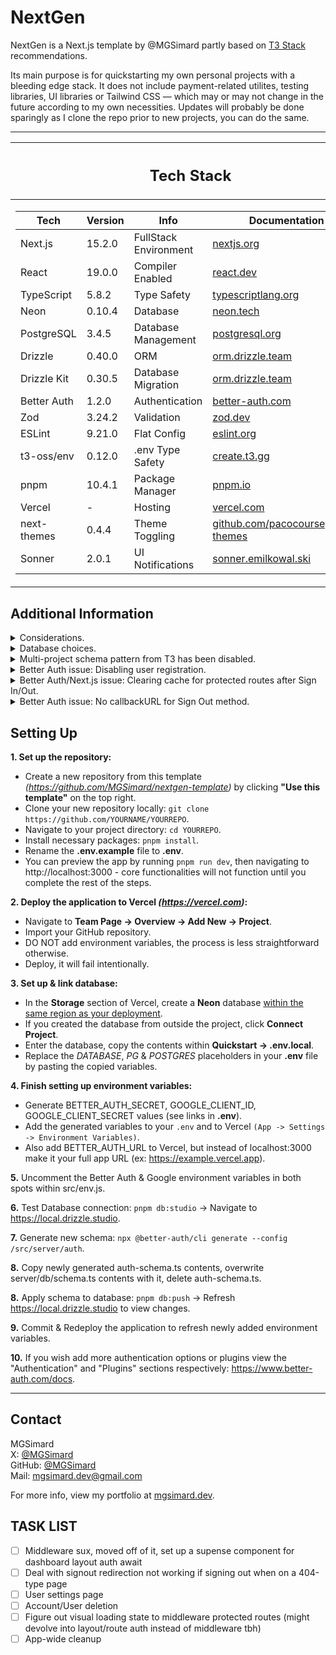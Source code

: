 # NextGen

NextGen is a Next.js template by @MGSimard partly based on [T3 Stack](https://github.com/t3-oss/create-t3-app) recommendations.

Its main purpose is for quickstarting my own personal projects with a bleeding edge stack. It does not include payment-related utilites, testing libraries, UI libraries or Tailwind CSS — which may or may not change in the future according to my own necessities. Updates will probably be done sparingly as I clone the repo prior to new projects, you can do the same.

---

<table>
<thead>
<tr><th><h2>Tech Stack</h2></th></tr>
</thead>

<tr><td>

| Tech        | Version | Info                  | Documentation                                                                    |
| ----------- | ------- | --------------------- | -------------------------------------------------------------------------------- |
| Next.js     | 15.2.0  | FullStack Environment | [nextjs.org](https://nextjs.org/docs)                                            |
| React       | 19.0.0  | Compiler Enabled      | [react.dev](https://react.dev/)                                                  |
| TypeScript  | 5.8.2   | Type Safety           | [typescriptlang.org](https://www.typescriptlang.org/docs/)                       |
| Neon        | 0.10.4  | Database              | [neon.tech](https://neon.tech/docs/introduction)                                 |
| PostgreSQL  | 3.4.5   | Database Management   | [postgresql.org](https://www.postgresql.org/docs/)                               |
| Drizzle     | 0.40.0  | ORM                   | [orm.drizzle.team](https://orm.drizzle.team/docs/overview)                       |
| Drizzle Kit | 0.30.5  | Database Migration    | [orm.drizzle.team](https://orm.drizzle.team/docs/kit-overview)                   |
| Better Auth | 1.2.0   | Authentication        | [better-auth.com](https://www.better-auth.com/docs/introduction)                 |
| Zod         | 3.24.2  | Validation            | [zod.dev](https://zod.dev/)                                                      |
| ESLint      | 9.21.0  | Flat Config           | [eslint.org](https://eslint.org/docs/latest/)                                    |
| t3-oss/env  | 0.12.0  | .env Type Safety      | [create.t3.gg](https://create.t3.gg/en/usage/env-variables)                      |
| pnpm        | 10.4.1  | Package Manager       | [pnpm.io](https://pnpm.io/motivation)                                            |
| Vercel      | -       | Hosting               | [vercel.com](https://vercel.com/docs)                                            |
| next-themes | 0.4.4   | Theme Toggling        | [github.com/pacocoursey/next-themes](https://github.com/pacocoursey/next-themes) |
| Sonner      | 2.0.1   | UI Notifications      | [sonner.emilkowal.ski](https://sonner.emilkowal.ski/getting-started)             |

</td></tr> </table>

## Additional Information

<details><summary>Considerations.</summary>

- Build a CLI tool + npm package
- Zustand
- tRPC
- Hono
- Bun
- TanStack Query (Client-side)
- Superjson

</details>

<details><summary>Database choices.</summary>

Neon should only be used for its free tier offering _(it's slower, and has horrible cold-start performance)_. Anything serious should be running on better, for-purpose DB solutions (separate your general storage, rate limiting, etc). If you're looking to get serious performance for live production applications I would recommend the following options instead:

General

- Supabase (PostgreSQL)
- PlanetScale (MySQL)

High-Throughput (Rate limiting, Session Management, Caching, etc)

- Upstash (Redis)

Edge & Local First

- Turso (SQLite/libSQL)

</details>

<details><summary>Multi-project schema pattern from T3 has been disabled.</summary>
<ol>
<li>Now that Vercel has fully migrated the Vercel Postgres option to Neon, free tier users can have more than one Postgres database.</li>
<li>Newer versions of Drizzle Kit have been bugged with multi-project schema setups for a while now. Though it fails to, <a href="https://github.com/drizzle-team/drizzle-orm/issues/3320#issuecomment-2461087002">migration actively attempts to drop your sequences.</a></li>
</ol>
</details>

<details><summary>Better Auth issue: Disabling user registration.</summary>

_Note: There is currently a [PR open](https://github.com/better-auth/better-auth/pull/1428) to introduce a signupsDisabled flag. You would still be able to create users as an admin using authClient.admin -- and role granularity for admin actions could be achieved with [this additional PR](https://github.com/better-auth/better-auth/pull/1424)._

If you decide to use Email & Password you should know that your sign-up endpoint becomes publicly accessible by default, meaning anyone can create an account regardless of whether or not you give them an accessible, programmatic way to do so from within the application.

- While emailAndPassword is enabled in your auth config, the `/api/sign-up/email` endpoint becomes accessible by default.
- This means even if you offer no way for users to sign up in say, a private application, they can still create an account by hitting up your sign-up endpoint with a POST request to http://example.com/api/auth/sign-up/email with email/password/name in the request body.

In order to prevent this, should you choose to lock down registration, Better Auth does not currently have a betterAuth() flag to do this easily. Instead you have to intercept the API request with an auth middleware and reject their request. You can add the code below to your betterAuth config alongside database: {}, session: {}, etc:

```
  hooks: {
    before: createAuthMiddleware(async (ctx) => {
      if (ctx.path.startsWith("/sign-up")) {
        return NextResponse.json({ error: "ERROR: Registration disabled." }, { status: 401 });
      }
    }),
  },
```

Extra:

- Currently, when emailAndPassword aren't enabled, the /sign-up/email endpoint is still created. Though it does respond with an error stating that registration is disabled, I don't feel like it makes sense to include the endpoint to begin with if the feature itself is disabled entirely. A little bloat here and there stacks up to a lot of bloat down the line.

</details>

<details>
<summary>Better Auth/Next.js issue: Clearing cache for protected routes after Sign In/Out.</summary>

Usually this is fairly simple when running these methods purely on-server with libraries like Lucia which have better server-sided method documentation. However, Better Auth docs only recommends Sign In/Out methods using the client-side authClient function.

This is partly a Better Auth issue, and partly a Next.js issue. I'm of the opinion that Sign In/Out should be restricted to server function uses _(which I assume they've abstracted away through authClient)_, where there's less concern over fragmentation of the process and having direct shared access with server-side cache invalidation. Though if Next.js had better client-side cache invalidation methods like a revalidatePath("/path") equivalent, Better Auth's design choice would be slightly less of an issue. Think something along the lines of router.clearCache("/path"), instead of being forced to use a blank router.refresh().

When using authClient.signIn/Out(), you have two clear methods of handling clearing cache, in order to prevent a user from backrouting into a cached version of an auth-protected page, leaking potentially secret information. _(Or just preventing them from returning to a cached sign-in page after logging in.)_

### 1. router.push() + separate revalidatePath() from a server action.

With this method, backrouting will flash the old URL in the bar prior to your middleware/route redirection logic, but you won't actually return to a cached page. You also retain control of redirect target, independent of the middleware or route redirection logic.

```
<button
  type="button"
  aria-label="Sign Out"
  title="Sign out"
  onClick={async () =>
    await authClient.signOut({
      fetchOptions: {
        onSuccess: async () => {
        toast.success("Signed out successfully.");
        await revalidateCache("/dashboard", "layout");
        router.push("/");
      },
    },
  })
}>

// server/actions.ts
export async function revalidateCache(route: string, mode?: "layout" | "page") {
  revalidatePath(route, mode ?? undefined);
}
```

### 2. router.refresh(), less code but lose agency over granular redirect.

This version will not have a URL flash on backrouting attempts, but you lose control of the redirect path - therefore limited to what you had set within middleware or route redirection logic.

```
<button
  type="button"
  aria-label="Sign Out"
  title="Sign out"
  onClick={async () =>
    await authClient.signOut({
      fetchOptions: {
        onSuccess: async () => {
        toast.success("Signed out successfully.");
        await revalidateCache("/dashboard", "layout");
        router.push("/");
      },
    },
  })
}>

// server/actions.ts
export async function revalidateCache(route: string, mode?: "layout" | "page") {
  revalidatePath(route, mode ?? undefined);
}
```

### 3. Avoid authClient usage entirely

Your third option is to avoid authClient. You can instead opt to set & delete cookies manually from within a server action, which invalidates the cache to avoid stale cookies. As stated the Better Auth docs regarding this specific process are incomplete, so I personally haven't checked on how to ensure everything stays synced.

</details>

<details>
<summary>Better Auth issue: No callbackURL for Sign Out method.</summary>

You could argue this is more of a nitpick, but the entire cache clearing setup could really just be run through a built-in callbackURL or redirectURL method on signOut. I can't really think of a situation where you wouldn't want to clear cache of a protected route to prevent backrouting, quite frankly it's something the developer shouldn't even have to think about with an auth library.

</details>

## Setting Up

**1. Set up the repository:**

- Create a new repository from this template _(https://github.com/MGSimard/nextgen-template)_ by clicking **"Use this template"** on the top right.
- Clone your new repository locally: `git clone https://github.com/YOURNAME/YOURREPO`.
- Navigate to your project directory: `cd YOURREPO`.
- Install necessary packages: `pnpm install`.
- Rename the **.env.example** file to **.env**.
- You can preview the app by running `pnpm run dev`, then navigating to http://localhost:3000 - core functionalities will not function until you complete the rest of the steps.

**2. Deploy the application to Vercel _(https://vercel.com)_:**

- Navigate to **Team Page -> Overview -> Add New -> Project**.
- Import your GitHub repository.
- DO NOT add environment variables, the process is less straightforward otherwise.
- Deploy, it will fail intentionally.

**3. Set up & link database:**

- In the **Storage** section of Vercel, create a **Neon** database <ins>within the same region as your deployment</ins>.
- If you created the database from outside the project, click **Connect Project**.
- Enter the database, copy the contents within **Quickstart -> .env.local**.
- Replace the _DATABASE_, _PG_ & _POSTGRES_ placeholders in your **.env** file by pasting the copied variables.

**4. Finish setting up environment variables:**

- Generate BETTER_AUTH_SECRET, GOOGLE_CLIENT_ID, GOOGLE_CLIENT_SECRET values (see links in **.env**).
- Add the generated variables to your `.env` and to Vercel `(App -> Settings -> Environment Variables)`.
- Also add BETTER_AUTH_URL to Vercel, but instead of localhost:3000 make it your full app URL (ex: https://example.vercel.app).

**5.** Uncomment the Better Auth & Google environment variables in both spots within src/env.js.

**6.** Test Database connection: `pnpm db:studio` -> Navigate to https://local.drizzle.studio.

**7.** Generate new schema: `npx @better-auth/cli generate --config /src/server/auth`.

**8.** Copy newly generated auth-schema.ts contents, overwrite server/db/schema.ts contents with it, delete auth-schema.ts.

**8.** Apply schema to database: `pnpm db:push` -> Refresh https://local.drizzle.studio to view changes.

**9.** Commit & Redeploy the application to refresh newly added environment variables.

**10.** If you wish add more authentication options or plugins view the "Authentication" and "Plugins" sections respectively: https://www.better-auth.com/docs.

---

## Contact

MGSimard  
X: [@MGSimard](https://x.com/MGSimard)  
GitHub: [@MGSimard](https://github.com/MGSimard)  
Mail: [mgsimard.dev@gmail.com](mailto:mgsimard.dev@gmail.com)

For more info, view my portfolio at [mgsimard.dev](https://mgsimard.dev).

## TASK LIST

- [ ] Middleware sux, moved off of it, set up a supense component for dashboard layout auth await
- [ ] Deal with signout redirection not working if signing out when on a 404-type page
- [ ] User settings page
- [ ] Account/User deletion
- [ ] Figure out visual loading state to middleware protected routes (might devolve into layout/route auth instead of middleware tbh)
- [ ] App-wide cleanup
